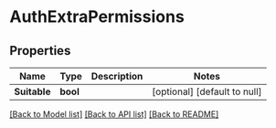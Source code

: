 # AuthExtraPermissions

## Properties
Name | Type | Description | Notes
------------ | ------------- | ------------- | -------------
**Suitable** | **bool** |  | [optional] [default to null]

[[Back to Model list]](../README.md#documentation-for-models) [[Back to API list]](../README.md#documentation-for-api-endpoints) [[Back to README]](../README.md)


